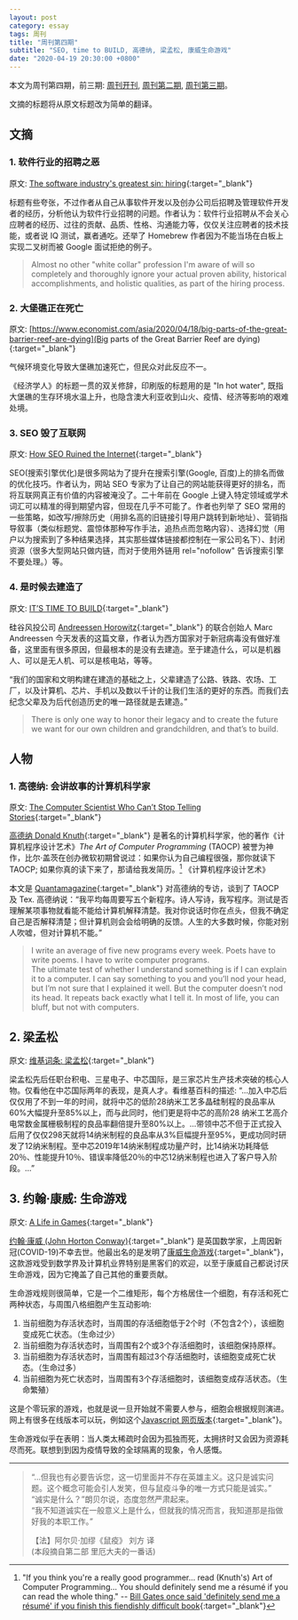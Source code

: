 ```yaml
---
layout: post
category: essay
tags: 周刊
title: "周刊第四期"
subtitle: "SEO, time to BUILD, 高德纳, 梁孟松, 康威生命游戏"
date: "2020-04-19 20:30:00 +0800"
---
```


本文为周刊第四期，前三期: [周刊开刊](/weekly-1), [周刊第二期](/weekly-2), [周刊第三期](/weekly-3)。

文摘的标题将从原文标题改为简单的翻译。

## 文摘

### 1. 软件行业的招聘之恶

原文: [The software industry's greatest sin: hiring](https://www.neilwithdata.com/developer-hiring){:target="_blank"}

标题有些夸张，不过作者从自己从事软件开发以及创办公司后招聘及管理软件开发者的经历，分析他认为软件行业招聘的问题。作者认为：软件行业招聘从不会关心应聘者的经历、过往的贡献、品质、性格、沟通能力等，仅仅关注应聘者的技术技能，或者说 IQ 测试，赢者通吃。还举了 Homebrew 作者因为不能当场在白板上实现二叉树而被 Google 面试拒绝的例子。

> Almost no other "white collar" profession I'm aware of will so completely and thoroughly ignore your actual proven ability, historical accomplishments, and holistic qualities, as part of the hiring process.

### 2. 大堡礁正在死亡

原文: [https://www.economist.com/asia/2020/04/18/big-parts-of-the-great-barrier-reef-are-dying](Big parts of the Great Barrier Reef are dying){:target="_blank"}

气候环境变化导致大堡礁加速死亡，但民众对此反应不一。

《经济学人》的标题一贯的双关修辞，印刷版的标题用的是 "In hot water", 既指大堡礁的生存环境水温上升，也隐含澳大利亚收到山火、疫情、经济等影响的艰难处境。

### 3. SEO 毁了互联网

原文: [How SEO Ruined the Internet](https://www.superhighway98.com/seo){:target="_blank"}

SEO(搜索引擎优化)是很多网站为了提升在搜索引擎(Google, 百度)上的排名而做的优化技巧。作者认为，网站 SEO 专家为了让自己的网站能获得更好的排名，而将互联网真正有价值的内容被淹没了。二十年前在 Google 上键入特定领域或学术词汇可以精准的得到期望内容，但现在几乎不可能了。作者也列举了 SEO 常用的一些策略，如改写/擦除历史（用排名高的旧链接引导用户跳转到新地址）、营销指导叙事（类似标题党、震惊体那种写作手法，追热点而忽略内容）、选择幻觉（用户以为搜索到了多种结果选择，其实那些媒体链接都控制在一家公司名下）、封闭资源（很多大型网站只做内链，而对于使用外链用 rel="nofollow" 告诉搜索引擎不要处理。）等。

### 4. 是时候去建造了

原文: [IT’S TIME TO BUILD](https://a16z.com/2020/04/18/its-time-to-build/){:target="_blank"}

硅谷风投公司 [Andreessen Horowitz](https://a16z.com/){:target="_blank"} 的联合创始人 Marc Andreessen 今天发表的这篇文章，作者认为西方国家对于新冠病毒没有做好准备，这里面有很多原因，但最根本的是没有去建造。至于建造什么，可以是机器人、可以是无人机、可以是核电站，等等。

“我们的国家和文明构建在建造的基础之上，父辈建造了公路、铁路、农场、工厂，以及计算机、芯片、手机以及数以千计的让我们生活的更好的东西。而我们去纪念父辈及为后代创造历史的唯一路径就是去建造。”

> There is only one way to honor their legacy and to create the future we want for our own children and grandchildren, and that’s to build.

## 人物

### 1. 高德纳: 会讲故事的计算机科学家

原文: [The Computer Scientist Who Can’t Stop Telling Stories](https://www.quantamagazine.org/computer-scientist-donald-knuth-cant-stop-telling-stories-20200416/){:target="_blank"}

[高德纳 Donald Knuth](https://en.wikipedia.org/wiki/Donald_Knuth){:target="_blank"} 是著名的计算机科学家，他的著作《计算机程序设计艺术》*The Art of Computer Programming* (TAOCP) 被誉为神作，比尔·盖茨在创办微软初期曾说过：如果你认为自己编程很强，那你就读下 TAOCP; 如果你真的读下来了，那请给我发简历。[^1] 《计算机程序设计艺术》

本文是 [Quantamagazine](https://www.quantamagazine.org/){:target="_blank"} 对高德纳的专访，谈到了 TAOCP 及 Tex. 高德纳说：“我平均每周要写五个新程序。诗人写诗，我写程序。测试是否理解某项事物就看能不能给计算机解释清楚。我对你说话时你在点头，但我不确定自己是否解释清楚；但计算机则会会给明确的反馈。人生的大多数时候，你能对别人吹嘘，但对计算机不能。”

> I write an average of five new programs every week. Poets have to write poems. I have to write computer programs.   
> The ultimate test of whether I understand something is if I can explain it to a computer. I can say something to you and you’ll nod your head, but I’m not sure that I explained it well. But the computer doesn’t nod its head. It repeats back exactly what I tell it. In most of life, you can bluff, but not with computers.

## 2. 梁孟松

原文: [维基词条: 梁孟松](https://zh.wikipedia.org/wiki/%E6%A2%81%E5%AD%9F%E6%9D%BE){:target="_blank"}

梁孟松先后任职台积电、三星电子、中芯国际，是三家芯片生产技术突破的核心人物。仅看他在中芯国际两年的表现，是真人才。看维基百科的描述: “...加入中芯后仅仅用了不到一年的时间，就将中芯的低阶28纳米工艺多晶硅制程的良品率从60%大幅提升至85%以上，而与此同时，他们更是将中芯的高阶28 纳米工艺高介电常数金属栅极制程的良品率翻倍提升至80%以上。...带领中芯不但于正式投入后用了仅仅298天就将14纳米制程的良品率从3%巨幅提升至95%，更成功同时研发了12纳米制程。至中芯2019年14纳米制程成功量产时，比14纳米功耗降低20％、性能提升10％、错误率降低20％的中芯12纳米制程也进入了客户导入阶段。...”

## 3. 约翰·康威: 生命游戏

原文: [A Life in Games](https://www.quantamagazine.org/john-conways-life-in-games-20150828/){:target="_blank"}

[约翰·康威 (John Horton Conway)](https://zh.wikipedia.org/wiki/%E7%B4%84%E7%BF%B0%C2%B7%E4%BD%95%E9%A0%93%C2%B7%E5%BA%B7%E5%A8%81){:target="_blank"} 是英国数学家，上周因新冠(COVID-19)不幸去世。他最出名的是发明了[康威生命游戏](https://zh.wikipedia.org/wiki/%E5%BA%B7%E5%A8%81%E7%94%9F%E5%91%BD%E6%B8%B8%E6%88%8F){:target="_blank"}，这款游戏受到数学界及计算机业界特别是黑客们的欢迎，以至于康威自己都说讨厌生命游戏，因为它掩盖了自己其他的重要贡献。

生命游戏规则很简单，它是一个二维矩形，每个方格居住一个细胞，有存活和死亡两种状态，与周围八格细胞产生互动影响:

1. 当前细胞为存活状态时，当周围的存活细胞低于2个时（不包含2个），该细胞变成死亡状态。（生命过少）
2. 当前细胞为存活状态时，当周围有2个或3个存活细胞时，该细胞保持原样。
3. 当前细胞为存活状态时，当周围有超过3个存活细胞时，该细胞变成死亡状态。（生命过多）
4. 当前细胞为死亡状态时，当周围有3个存活细胞时，该细胞变成存活状态。（生命繁殖）

这是个零玩家的游戏，也就是说一旦开始就不需要人参与，细胞会根据规则演进。网上有很多在线版本可以玩，例如这个[Javascript 网页版本](http://nealwang.net/JustForFun/GameOfLife.html){:target="_blank"}。

生命游戏似乎在表明：当人类太稀疏时会因为孤独而死，太拥挤时又会因为资源耗尽而死。联想到到因为疫情导致的全球隔离的现象，令人感慨。

*********************************************

> “...但我也有必要告诉您，这一切里面并不存在英雄主义。这只是诚实问题。这个概念可能会引人发笑，但与鼠疫斗争的唯一方式只能是诚实。”    
> “诚实是什么？”朗贝尔说，态度忽然严肃起来。    
> “我不知道诚实在一般意义上是什么，但就我的情况而言，我知道那是指做好我的本职工作。”    
>
> 【法】阿尔贝·加缪《鼠疫》 刘方 译   
>  (本段摘自第二部 里厄大夫的一番话)

[^1]: "If you think you're a really good programmer... read (Knuth's) Art of Computer Programming... You should definitely send me a résumé if you can read the whole thing." -- [Bill Gates once said 'definitely send me a résumé' if you finish this fiendishly difficult book](https://www.businessinsider.com/bill-gates-loves-donald-knuth-the-art-of-computer-programming-2016-4){:target="_blank"}
